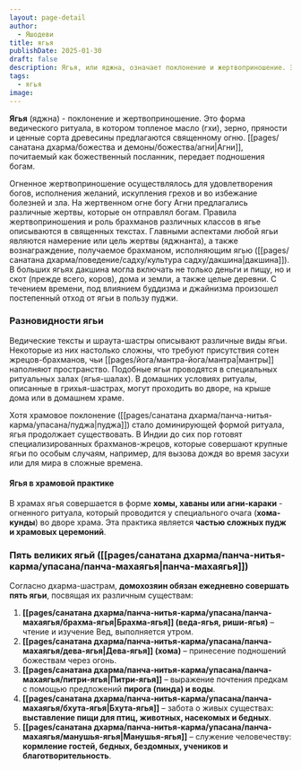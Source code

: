 ```yaml
---
layout: page-detail
author:
  - Яшодеви
title: ягья
publishDate: 2025-01-30
draft: false
description: Ягья, или яджна, означает поклонение и жертвоприношение. Это форма ведического ритуала, в котором топленое масло (гхи), зерно, пряности и ценные сорта древесины предлагаются священному огню. Агни, почитаемый как божественный посланник, передает подношения богам.
tags:
  - ягья
image:
---
```

**Ягья** (яджна) - поклонение и жертвоприношение. Это форма ведического ритуала, в котором топленое масло (гхи), зерно, пряности и ценные сорта древесины предлагаются священному огню. [[pages/санатана дхарма/божества и демоны/божества/агни|Агни]], почитаемый как божественный посланник, передает подношения богам.

Огненное жертвоприношение осуществлялось для удовлетворения богов, исполнения желаний, искупления грехов и во избежание болезней и зла. На жертвенном огне богу Агни предлагались различные жертвы, которые он отправлял богам. Правила жертвоприношения и роль брахманов различных классов в ягье описываются в священных текстах. Главными аспектами любой ягьи являются намерение или цель жертвы (яджнанта), а также вознаграждение, получаемое брахманом, исполняющим ягью ([[pages/санатана дхарма/поведение/садху/культура садху/дакшина|дакшина]]). В больших ягьях дакшина могла включать не только деньги и пищу, но и скот (прежде всего, коров), дома и земли, а также целые деревни. С течением времени, под влиянием буддизма и джайнизма произошел постепенный отход от ягьи в пользу пуджи.
### Разновидности ягьи
Ведические тексты и шраута-шастры описывают различные виды ягьи. Некоторые из них настолько сложны, что требуют присутствия сотен жрецов-брахманов, чьи [[pages/йога/мантра-йога/мантра|мантры]] наполняют пространство. Подобные ягьи проводятся в специальных ритуальных залах (ягья-шалах). В домашних условиях ритуалы, описанные в грихья-шастрах, могут проходить во дворе, на крыше дома или в домашнем храме.

Хотя храмовое поклонение ([[pages/санатана дхарма/панча-нитья-карма/упасана/пуджа|пуджа]]) стало доминирующей формой ритуала, ягья продолжает существовать. В Индии до сих пор готовят специализированных брахманов-жрецов, которые совершают крупные ягьи по особым случаям, например, для вызова дождя во время засухи или для мира в сложные времена.
#### Ягья в храмовой практике
В храмах ягья совершается в форме **хомы, хаваны или агни-караки** - огненного ритуала, который проводится у специального очага (**хома-кунды**) во дворе храма. Эта практика является **частью сложных пудж и храмовых церемоний**.

### Пять великих ягьй ([[pages/санатана дхарма/панча-нитья-карма/упасана/панча-махаягья|панча-махаягья]])

Согласно дхарма-шастрам, **домохозяин обязан ежедневно совершать пять ягьи**, посвящая их различным существам:

1. **[[pages/санатана дхарма/панча-нитья-карма/упасана/панча-махаягья/брахма-ягья|Брахма-ягья]] (веда-ягья, риши-ягья)** – чтение и изучение Вед, выполняется утром.
2. **[[pages/санатана дхарма/панча-нитья-карма/упасана/панча-махаягья/дева-ягья|Дева-ягья]] (хома)** – принесение подношений божествам через огонь.
3. **[[pages/санатана дхарма/панча-нитья-карма/упасана/панча-махаягья/питри-ягья|Питри-ягья]]** – выражение почтения предкам с помощью предложений **пирога (пинда) и воды**.
4. **[[pages/санатана дхарма/панча-нитья-карма/упасана/панча-махаягья/бхута-ягья|Бхута-ягья]]** – забота о живых существах: **выставление пищи для птиц, животных, насекомых и бедных**.
5. **[[pages/санатана дхарма/панча-нитья-карма/упасана/панча-махаягья/манушья-ягья|Манушья-ягья]]** – служение человечеству: **кормление гостей, бедных, бездомных, учеников и благотворительность**.